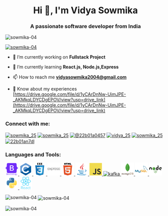 <h1 align="center">Hi 👋, I'm Vidya Sowmika</h1>
<h3 align="center">A passionate software developer from India</h3>

<p align="left"> <img src="https://komarev.com/ghpvc/?username=sowmika-04&label=Profile%20views&color=0e75b6&style=flat" alt="sowmika-04" /> </p>

<p align="left"> <a href="https://github.com/ryo-ma/github-profile-trophy"><img src="https://github-profile-trophy.vercel.app/?username=sowmika-04" alt="sowmika-04" /></a> </p>

- 🔭 I’m currently working on **Fullstack Project**

- 🌱 I’m currently learning **React.js, Node.js,Express**

- 📫 How to reach me **vidyasowmika2004@gmail.com**

- 📄 Know about my experiences [https://drive.google.com/file/d/1yCArDnNw-UimJPE-_AKMkqLDYCDgEPOV/view?usp=drive_link](https://drive.google.com/file/d/1yCArDnNw-UimJPE-_AKMkqLDYCDgEPOV/view?usp=drive_link)

<h3 align="left">Connect with me:</h3>
<p align="left">
<a href="https://instagram.com/sowmika_25" target="blank"><img align="center" src="https://raw.githubusercontent.com/rahuldkjain/github-profile-readme-generator/master/src/images/icons/Social/instagram.svg" alt="sowmika_25" height="30" width="40" /></a>
<a href="https://www.codechef.com/users/sowmika_25" target="blank"><img align="center" src="https://cdn.jsdelivr.net/npm/simple-icons@3.1.0/icons/codechef.svg" alt="sowmika_25" height="30" width="40" /></a>
<a href="https://www.hackerrank.com/@22b01a0457" target="blank"><img align="center" src="https://raw.githubusercontent.com/rahuldkjain/github-profile-readme-generator/master/src/images/icons/Social/hackerrank.svg" alt="@22b01a0457" height="30" width="40" /></a>
<a href="https://codeforces.com/profile/vidya_25" target="blank"><img align="center" src="https://raw.githubusercontent.com/rahuldkjain/github-profile-readme-generator/master/src/images/icons/Social/codeforces.svg" alt="vidya_25" height="30" width="40" /></a>
<a href="https://www.leetcode.com/sowmika_25" target="blank"><img align="center" src="https://raw.githubusercontent.com/rahuldkjain/github-profile-readme-generator/master/src/images/icons/Social/leet-code.svg" alt="sowmika_25" height="30" width="40" /></a>
<a href="https://auth.geeksforgeeks.org/user/22b01an7dl" target="blank"><img align="center" src="https://raw.githubusercontent.com/rahuldkjain/github-profile-readme-generator/master/src/images/icons/Social/geeks-for-geeks.svg" alt="22b01an7dl" height="30" width="40" /></a>
</p>

<h3 align="left">Languages and Tools:</h3>
<p align="left"> <a href="https://getbootstrap.com" target="_blank" rel="noreferrer"> <img src="https://raw.githubusercontent.com/devicons/devicon/master/icons/bootstrap/bootstrap-plain-wordmark.svg" alt="bootstrap" width="40" height="40"/> </a> <a href="https://www.cprogramming.com/" target="_blank" rel="noreferrer"> <img src="https://raw.githubusercontent.com/devicons/devicon/master/icons/c/c-original.svg" alt="c" width="40" height="40"/> </a> <a href="https://www.w3schools.com/css/" target="_blank" rel="noreferrer"> <img src="https://raw.githubusercontent.com/devicons/devicon/master/icons/css3/css3-original-wordmark.svg" alt="css3" width="40" height="40"/> </a> <a href="https://expressjs.com" target="_blank" rel="noreferrer"> <img src="https://raw.githubusercontent.com/devicons/devicon/master/icons/express/express-original-wordmark.svg" alt="express" width="40" height="40"/> </a> <a href="https://www.w3.org/html/" target="_blank" rel="noreferrer"> <img src="https://raw.githubusercontent.com/devicons/devicon/master/icons/html5/html5-original-wordmark.svg" alt="html5" width="40" height="40"/> </a> <a href="https://www.java.com" target="_blank" rel="noreferrer"> <img src="https://raw.githubusercontent.com/devicons/devicon/master/icons/java/java-original.svg" alt="java" width="40" height="40"/> </a> <a href="https://developer.mozilla.org/en-US/docs/Web/JavaScript" target="_blank" rel="noreferrer"> <img src="https://raw.githubusercontent.com/devicons/devicon/master/icons/javascript/javascript-original.svg" alt="javascript" width="40" height="40"/> </a> <a href="https://kafka.apache.org/" target="_blank" rel="noreferrer"> <img src="https://www.vectorlogo.zone/logos/apache_kafka/apache_kafka-icon.svg" alt="kafka" width="40" height="40"/> </a> <a href="https://www.mongodb.com/" target="_blank" rel="noreferrer"> <img src="https://raw.githubusercontent.com/devicons/devicon/master/icons/mongodb/mongodb-original-wordmark.svg" alt="mongodb" width="40" height="40"/> </a> <a href="https://www.mysql.com/" target="_blank" rel="noreferrer"> <img src="https://raw.githubusercontent.com/devicons/devicon/master/icons/mysql/mysql-original-wordmark.svg" alt="mysql" width="40" height="40"/> </a> <a href="https://nodejs.org" target="_blank" rel="noreferrer"> <img src="https://raw.githubusercontent.com/devicons/devicon/master/icons/nodejs/nodejs-original-wordmark.svg" alt="nodejs" width="40" height="40"/> </a> <a href="https://www.python.org" target="_blank" rel="noreferrer"> <img src="https://raw.githubusercontent.com/devicons/devicon/master/icons/python/python-original.svg" alt="python" width="40" height="40"/> </a> <a href="https://reactjs.org/" target="_blank" rel="noreferrer"> <img src="https://raw.githubusercontent.com/devicons/devicon/master/icons/react/react-original-wordmark.svg" alt="react" width="40" height="40"/> </a> </p>

<p><img align="left" src="https://github-readme-stats.vercel.app/api/top-langs?username=sowmika-04&show_icons=true&locale=en&layout=compact" alt="sowmika-04" /></p>

<p>&nbsp;<img align="center" src="https://github-readme-stats.vercel.app/api?username=sowmika-04&show_icons=true&locale=en" alt="sowmika-04" /></p>

<p><img align="center" src="https://github-readme-streak-stats.herokuapp.com/?user=sowmika-04&" alt="sowmika-04" /></p>
